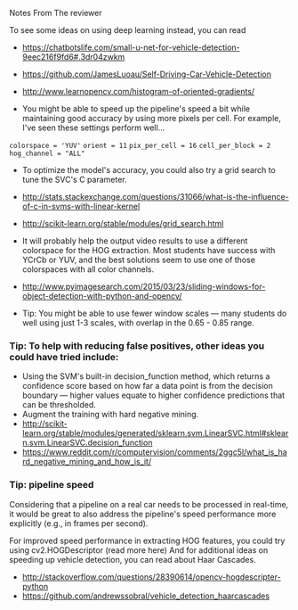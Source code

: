 Notes From The reviewer 

To see some ideas on using deep learning instead, you can read
- https://chatbotslife.com/small-u-net-for-vehicle-detection-9eec216f9fd6#.3dr04zwkm
- https://github.com/JamesLuoau/Self-Driving-Car-Vehicle-Detection
- http://www.learnopencv.com/histogram-of-oriented-gradients/

- You might be able to speed up the pipeline's speed a bit while maintaining good accuracy by using more pixels per cell. For example, I've seen these settings perform well...

` colorspace = 'YUV' `
` orient = 11 `
` pix_per_cell = 16 `
` cell_per_block = 2 `
` hog_channel = "ALL" `

- To optimize the model's accuracy, you could also try a grid search to tune the SVC's C parameter.
- http://stats.stackexchange.com/questions/31066/what-is-the-influence-of-c-in-svms-with-linear-kernel
- http://scikit-learn.org/stable/modules/grid_search.html

- It will probably help the output video results to use a different colorspace for the HOG extraction. Most students have success with YCrCb or YUV, and the best solutions seem to use one of those colorspaces with all color channels.

- http://www.pyimagesearch.com/2015/03/23/sliding-windows-for-object-detection-with-python-and-opencv/
-  Tip: You might be able to use fewer window scales — many students do well using just 1-3 scales, with overlap in the 0.65 - 0.85 range.

### Tip: To help with reducing false positives, other ideas you could have tried include:
- Using the SVM's built-in decision_function method, which returns a confidence score based on how far a data point is from the decision boundary — higher values equate to higher confidence predictions that can be thresholded.
- Augment the training with hard negative mining.
- http://scikit-learn.org/stable/modules/generated/sklearn.svm.LinearSVC.html#sklearn.svm.LinearSVC.decision_function
- https://www.reddit.com/r/computervision/comments/2ggc5l/what_is_hard_negative_mining_and_how_is_it/

###  Tip: pipeline speed
Considering that a pipeline on a real car needs to be processed in real-time, it would be great to also address the pipeline's speed performance more explicitly (e.g., in frames per second).

For improved speed performance in extracting HOG features, you could try using cv2.HOGDescriptor (read more here)
And for additional ideas on speeding up vehicle detection, you can read about Haar Cascades.
- http://stackoverflow.com/questions/28390614/opencv-hogdescripter-python
- https://github.com/andrewssobral/vehicle_detection_haarcascades
